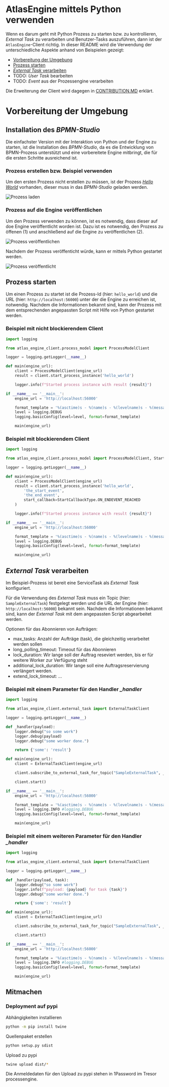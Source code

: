 # AtlasEngine mittels Python verwenden

Wenn es darum geht mit Python Prozess zu starten bzw. zu kontrollieren, *External Task* zu verarbeiten 
und Benutzer-Tasks auszuführen, dann ist der `AtlasEngine`-Client richtig. In dieser README 
wird die Verwendung der unterschiedliche Aspekte anhand von Beispielen gezeigt:

- [Vorbereitung der Umgebung](#vorbereitung-der-umgebung)
- [Prozess starten](#prozesss-starten)
- [*External Task* verarbeiten](#external-task-verarbeiten)
- TODO: *User Task* bearbeiten
- TODO: *Event* aus der Prozessengine verarbeiten

Die Erweiterung der Client wird dagegen in [CONTRIBUTION.MD](CONTRIBUTION.MD) erklärt.

# Vorbereitung der Umgebung

## Installation des *BPMN-Studio*

Die einfachster Version mit der Interaktion von Python und der Engine zu starten,
ist die Installation des *BPMN-Studio*, da es die Entwicklung von BPMN-Prozess unterstützt
und eine vorbereitete Engine mitbringt, die für die ersten Schritte ausreichend ist.

### Prozess erstellen bzw. Beispiel verwenden

Um den ersten Prozess nicht erstellen zu müssen, ist der Prozess *[Hello World](samples/bpmn_models/hello_world.bpmn)* 
vorhanden, dieser muss in das *BPMN-Studio* geladen werden.

![Prozess laden](docs/open_process.png)

### Prozess auf die Engine veröffentlichen

Um den Prozess verwenden zu können, ist es notwendig, dass
dieser auf doe Engine veröffentlicht worden ist. Dazu ist es notwendig, den Prozess zu öffenen (1) und anschließend auf die Engine zu veröffentlichen (2).

![Prozess veröffentlichen](docs/deploy_process.png)

Nachdem der Prozess veröffenticht würde, kann er mittels Python gestartet werden.

![Prozess veröffentlicht](docs/deployed_process.png)

## Prozess starten

Um einen Prozess zu startet ist die Prozess-Id (hier: `hello_world`) und die URL (hier: `http://localhost:56000`) unter der die Engine zu erreichen ist, notwendig. Nachdem die Informationen bekannt sind, kann der Prozess mit dem entsprechenden angepassten Script mit Hilfe von Python gestartet werden.

### Beispiel mit nicht blockierendem Client

```python
import logging

from atlas_engine_client.process_model import ProcessModelClient

logger = logging.getLogger(__name__)

def main(engine_url):
    client = ProcessModelClient(engine_url)
    result = client.start_process_instance('hello_world')

    logger.info(f"Started process instance with result {result}")

if __name__ == '__main__':
    engine_url = 'http://localhost:56000'

    format_template = '%(asctime)s - %(name)s - %(levelname)s - %(message)s'
    level = logging.DEBUG
    logging.basicConfig(level=level, format=format_template)

    main(engine_url)
```

### Beispiel mit blockierendem Client

```python
import logging

from atlas_engine_client.process_model import ProcessModelClient, StartCallbackType

logger = logging.getLogger(__name__)

def main(engine_url):
    client = ProcessModelClient(engine_url)
    result = client.start_process_instance('hello_world', 
        'the_start_event',
        'the_end_event', 
        start_callback=StartCallbackType.ON_ENDEVENT_REACHED
    )

    logger.info(f"Started process instance with result {result}")

if __name__ == '__main__':
    engine_url = 'http://localhost:56000'

    format_template = '%(asctime)s - %(name)s - %(levelname)s - %(message)s'
    level = logging.DEBUG
    logging.basicConfig(level=level, format=format_template)

    main(engine_url)
```

## *External Task* verarbeiten

Im Beispiel-Prozess ist bereit eine ServiceTask als *External Task* konfiguriert. 

Für die Verwendung des *External Task* muss ein Topic (hier: `SampleExternalTask`) festgelegt werden und die URL der Engine (hier: `http://localhost:56000`) bekannt sein.
Nachdem die Informationen bekannt sind, kann der *External Task* mit dem angepassten Script abgearbeitet werden.

Optionen für das Abonnieren von Aufträgen:
- max_tasks: Anzahl der Aufträge (task), die gleichzeitig verarbeitet werden sollen
- long_polling_timeout: Timeout für das Abonnieren
- lock_duration: Wir lange soll der Auftrag reseviert werden, bis er für weitere Worker zur Verfügung steht
- additional_lock_duration: Wir lange soll eine Auftragsreservierung verlängert werden.
- extend_lock_timeout: ...

### Beispiel mit einem Parameter für den Handler *_handler*

```python
import logging

from atlas_engine_client.external_task import ExternalTaskClient

logger = logging.getLogger(__name__)

def _handler(payload):
    logger.debug("so some work")
    logger.debug(payload)
    logger.debug("some worker done.")

    return {'some': 'result'}

def main(engine_url):
    client = ExternalTaskClient(engine_url)

    client.subscribe_to_external_task_for_topic("SampleExternalTask", _handler, max_tasks=5)

    client.start()

if __name__ == '__main__':
    engine_url = 'http://localhost:56000'

    format_template = '%(asctime)s - %(name)s - %(levelname)s - %(message)s'
    level = logging.INFO #logging.DEBUG
    logging.basicConfig(level=level, format=format_template)

    main(engine_url)
```

### Beispiel mit einem weiteren Parameter für den Handler *_handler*

```python
import logging

from atlas_engine_client.external_task import ExternalTaskClient

logger = logging.getLogger(__name__)

def _handler(payload, task):
    logger.debug("so some work")
    logger.info(f"payload: {payload} for task {task}")
    logger.debug("some worker done.")

    return {'some': 'result'}

def main(engine_url):
    client = ExternalTaskClient(engine_url)

    client.subscribe_to_external_task_for_topic("SampleExternalTask", _handler)

    client.start()

if __name__ == '__main__':
    engine_url = 'http://localhost:56000'

    format_template = '%(asctime)s - %(name)s - %(levelname)s - %(message)s'
    level = logging.INFO #logging.DEBUG
    logging.basicConfig(level=level, format=format_template)

    main(engine_url)
```

## Mitmachen

### Deployment auf pypi

Abhängigkeiten installieren
```sh
python -m pip install twine
```

Quellenpaket erstellen
```sh
python setup.py sdist
````

Upload zu pypi
```sh
twine upload dist/*
````

Die Anmeldedaten für den Upload zu pypi stehen in 1Password im Tresor processengine.

